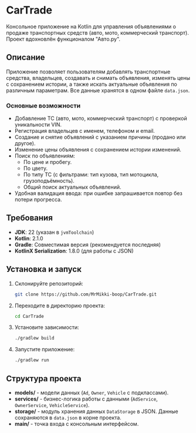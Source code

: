 # CarTrade

Консольное приложение на Kotlin для управления объявлениями о продаже транспортных средств (авто, мото, коммерческий
транспорт). Проект вдохновлён функционалом "Авто.ру".

## Описание

Приложение позволяет пользователям добавлять транспортные средства, владельцев, создавать и снимать объявления, изменять
цены с сохранением истории, а также искать актуальные объявления по различным параметрам. Все данные хранятся в одном
файле `data.json`.

### Основные возможности

- Добавление ТС (авто, мото, коммерческий транспорт) с проверкой уникальности VIN.
- Регистрация владельцев с именем, телефоном и email.
- Создание и снятие объявлений с указанием причины (продано или другое).
- Изменение цены объявления с сохранением истории изменений.
- Поиск по объявлениям:
    - По цене и пробегу.
    - По цвету.
    - По типу ТС (с фильтрами: тип кузова, тип мотоцикла, грузоподъёмность).
    - Общий поиск актуальных объявлений.
- Удобная валидация ввода: при ошибке запрашивается повтор без потери прогресса.

## Требования

- **JDK**: 22 (указан в `jvmToolchain`)
- **Kotlin**: 2.1.0
- **Gradle**: Совместимая версия (рекомендуется последняя)
- **KotlinX Serialization**: 1.8.0 (для работы с JSON)

## Установка и запуск

1. Склонируйте репозиторий:
   ```bash
   git clone https://github.com/MrMikki-boop/CarTrade.git
   ```
2. Переходите в директорию проекта:
   ```bash
   cd CarTrade
   ```
3. Установите зависимости:
   ```bash
   ./gradlew build
   ```
4. Запустите приложение:
   ```bash
   ./gradlew run
   ```

## Структура проекта

- **models/** - модели данных (`Ad`, `Owner`, `Vehicle` с подклассами).
- **services/** - бизнес-логика работы с данными (`AdService`, `OwnerService`, `VehicleService`).
- **storage/** - модуль хранения данных `DataStorage` в JSON. Данные сохраняются в `data.json` в корне проекта.
- **main/** - точка входа с консольным интерфейсом.
